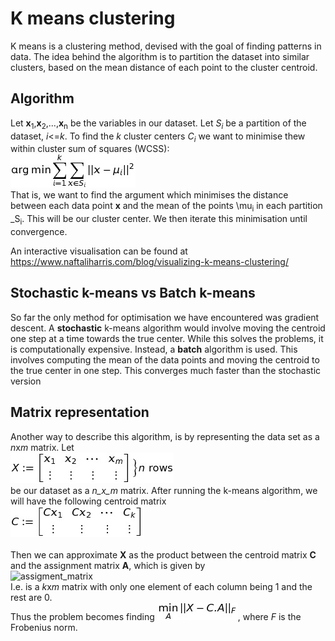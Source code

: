 # K means clustering

K means is a clustering method, devised with the goal of finding patterns in data. 
The idea behind the algorithm is to partition the dataset into similar clusters, based on the mean distance of each point to the cluster centroid.

## Algorithm

Let **x**<sub>1</sub>,**x**<sub>2</sub>,...,**x**<sub>n</sub> be the variables in our dataset. Let _S<sub>i</sub>_ be a partition of the dataset, _i_<=_k_.
To find the _k_ cluster centers _C<sub>i</sub>_ we want to minimise thew within cluster sum of squares (WCSS):<br/>
 ![wcss](img/lecture-12/wcss.jpg) <br/>
That is, we want to find the argument which minimises the distance between each data point **x** and the mean of the points \mu<sub>i</sub> in each partition _S<sub>i</sub>.
This will be our cluster center. We then iterate this minimisation until convergence. 

An interactive visualisation can be found at https://www.naftaliharris.com/blog/visualizing-k-means-clustering/

## Stochastic k-means vs Batch k-means

So far the only method for optimisation we have encountered was gradient descent. A **stochastic** k-means algorithm would involve moving the centroid one step at a time towards the true center. While this solves the problems, it is computationally expensive.
Instead, a **batch** algorithm is used. This involves computing the mean of the data points and moving the centroid to the true center in one step. This converges much faster than the stochastic version

## Matrix representation

Another way to describe this algorithm, is by representing the data set as a *n*x*m* matrix. Let<br/>
![matrix_x](img/lecture-12/matrix_x.jpg) <br/>
be our dataset as a _n_x_m_ matrix. After running the k-means algorithm, we will have the following centroid matrix<br/>
![matrix_c](img/lecture-12/matrix_c.jpg)<br/>
<br/>
Then we can approximate **X** as the product between the centroid matrix **C** and the assignment matrix **A**, which is given by <br/>
![assigment_matrix](img/lecture-12/assigment_matrix.jpg)<br/>
I.e. is a *k*x*m* matrix with only one element of each column being 1 and the rest are 0.<br/>
Thus the problem becomes finding ![matrix_product](img/lecture-12/matrix_product.jpg), where _F_ is the Frobenius norm.
